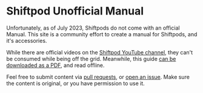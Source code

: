 # Shiftpod Unofficial Manual

Unfortunately, as of July 2023, Shiftpods do not come with an official Manual. This site is a community 
effort to create a manual for Shiftpods, and it's accessories. 

While there are official videos on the [Shiftpod YouTube channel](https://www.youtube.com/@shiftpod136/videos), they can't be
consumed while being off the grid. Meanwhile, this guide [can be downloaded as a PDF](https://pod-community.github.io/shiftpod-unofficial-manual/all.pdf), and read offline.

Feel free to submit content via [pull requests](https://github.com/pod-community/shiftpod-unofficial-manual/pulls), or [open an issue](https://github.com/pod-community/shiftpod-unofficial-manual/issues). 
Make sure the content is original, or you have permission to use it. 

<!--
ideas for folder structure:

   📁 Product Information
        📄 Shiftpod mini
        📄 Shiftpod 3
        📄 Shiftpod XL
        Blast Shield

    📁 02_Tent_Setup
        📄 01_Unpacking.md
        📄 02_Tent_Parts_Overview.md
        📄 03_Assembly_Instructions.md
        📄 04_Stakes_and_Guy_Lines.md
        📄 05_Tent_Care_and_Maintenance.md
        📄 06_Tent_Break down.md

    📁 04_Essential_Equipment
        📄 A/C
        📄 02_Lighting_Options.md


    📁 07_Troubleshooting
        📄 01_Common_Tent_Issues.md
        📄 02_FAQs.md
        📄 03_Tent_Care_Tips.md

-->
